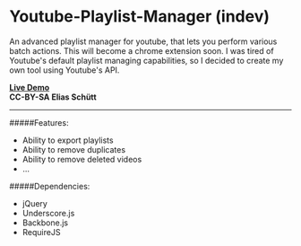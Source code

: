 Youtube-Playlist-Manager (indev)
========================

An advanced playlist manager for youtube, that lets you perform various batch actions.
This will become a chrome extension soon.
I was tired of Youtube's default playlist managing capabilities, so I decided to create my own tool using Youtube's API.  

[**Live Demo**](http://elias-schuett.de/indev/ypm/)  
**CC-BY-SA Elias Schütt**

---

#####Features:

* Ability to export playlists
* Ability to remove duplicates
* Ability to remove deleted videos
* ...

#####Dependencies:
* jQuery
* Underscore.js
* Backbone.js
* RequireJS
